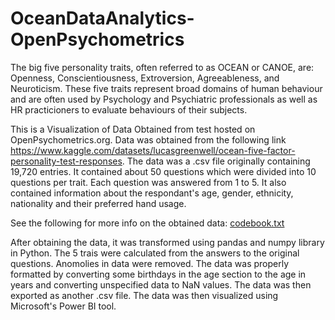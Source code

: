 # OceanDataAnalytics-OpenPsychometrics

The big five personality traits, often referred to as OCEAN or CANOE, are: Openness, Conscientiousness, Extroversion, Agreeableness, and Neuroticism. These five traits represent broad domains of human behaviour and are often used by Psychology and Psychiatric professionals as well as HR practicioners to evaluate behaviours of their subjects.

This is a Visualization of Data Obtained from test hosted on OpenPsychometrics.org. Data was obtained from the following link https://www.kaggle.com/datasets/lucasgreenwell/ocean-five-factor-personality-test-responses. The data was a .csv file originally containing 19,720 entries. It contained about 50 questions which were divided into 10 questions per trait. Each question was answered from 1 to 5. It also contained information about the respondant's age, gender, ethnicity, nationality and their preferred hand usage.

See the following for more info on the obtained data: 
[codebook.txt](https://github.com/hamzaashfaque/OceanDataAnalytics-OpenPsychometrics/files/11539774/codebook.txt)

After obtaining the data, it was transformed using pandas and numpy library in Python. The 5 trais were calculated from the answers to the original questions. Anomolies in data were removed. The data was properly formatted by converting some birthdays in the age section to the age in years and converting unspecified data to NaN values. The data was then exported as another .csv file. The data was then visualized using Microsoft's Power BI tool.

